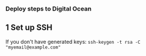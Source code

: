 ### Deploy steps to Digital Ocean
## 1 Set up SSH
If you don't have generated keys:
```ssh-keygen -t rsa -C "myemail@example.com"```
